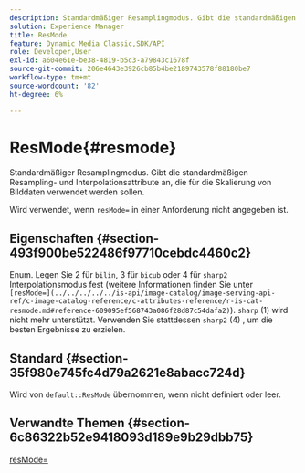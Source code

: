 ```yaml
---
description: Standardmäßiger Resamplingmodus. Gibt die standardmäßigen Resampling- und Interpolationsattribute an, die für die Skalierung von Bilddaten verwendet werden sollen.
solution: Experience Manager
title: ResMode
feature: Dynamic Media Classic,SDK/API
role: Developer,User
exl-id: a604e61e-be38-4819-b5c3-a79843c1678f
source-git-commit: 206e4643e3926cb85b4be2189743578f88180be7
workflow-type: tm+mt
source-wordcount: '82'
ht-degree: 6%

---
```


# ResMode{#resmode}

Standardmäßiger Resamplingmodus. Gibt die standardmäßigen Resampling- und Interpolationsattribute an, die für die Skalierung von Bilddaten verwendet werden sollen.

Wird verwendet, wenn `resMode=` in einer Anforderung nicht angegeben ist.

## Eigenschaften {#section-493f900be522486f97710cebdc4460c2}

Enum. Legen Sie 2 für `bilin`, 3 für `bicub` oder 4 für `sharp2` Interpolationsmodus fest (weitere Informationen finden Sie unter ` [resMode=](../../../../../is-api/image-catalog/image-serving-api-ref/c-image-catalog-reference/c-attributes-reference/r-is-cat-resmode.md#reference-609095ef568743a086f28d87c54dafa2)`). `sharp` (1) wird nicht mehr unterstützt. Verwenden Sie stattdessen `sharp2` (4) , um die besten Ergebnisse zu erzielen.

## Standard {#section-35f980e745fc4d79a2621e8abacc724d}

Wird von `default::ResMode` übernommen, wenn nicht definiert oder leer.

## Verwandte Themen {#section-6c86322b52e9418093d189e9b29dbb75}

[resMode=](../../../../../is-api/image-catalog/image-serving-api-ref/c-image-catalog-reference/c-attributes-reference/r-is-cat-resmode.md#reference-609095ef568743a086f28d87c54dafa2)
